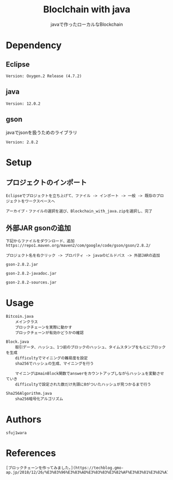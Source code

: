 <div style="text-align: center;">
<h1>Bloclchain with java</h1>
javaで作ったローカルなBlockchain
</div>

# Dependency

## Eclipse
    Version: Oxygen.2 Release (4.7.2)

## java 

    Version: 12.0.2

## gson

javaでjsonを扱うためのライブラリ

    Version: 2.8.2

# Setup

## プロジェクトのインポート

    Eclipseでプロジェクトを立ち上げて、ファイル -> インポート -> 一般 -> 既存のプロジェクトをワークスペースへ

    アーカイブ・ファイルの選択を選び、Blockchain_with_java.zipを選択し、完了

## 外部JAR gsonの追加

    下記からファイルをダウンロード、追加
    https://repo1.maven.org/maven2/com/google/code/gson/gson/2.8.2/

    プロジェクト名を右クリック -> プロパティ -> javaのビルドパス -> 外部JARの追加

    gson-2.8.2.jar

    gson-2.8.2-javadoc.jar

    gson-2.8.2-sources.jar

# Usage

    Bitcoin.java
        メインクラス
        ブロックチェーンを実際に動かす
        ブロックチェーンが有効かどうかの確認

    Block.java
        取引データ、ハッシュ、1つ前のブロックのハッシュ、タイムスタンプをもとにブロックを生成
        difficultyでマイニングの難易度を設定
        sha256でハッシュの生成、マイニングを行う

        マイニングはmainBlock関数でanswerをカウントアップしながらハッシュを変動させていき
        difficultyで設定された数だけ先頭に0がついたハッシュが見つかるまで行う

    Sha256Algorithm.java
        sha256暗号化アルゴリズム

# Authors
    sfuj1wara

# References
    [ブロックチェーンを作ってみました。](https://techblog.gmo-ap.jp/2018/12/26/%E3%83%96%E3%83%AD%E3%83%83%E3%82%AF%E3%83%81%E3%82%A7%E3%83%BC%E3%83%B3%E3%82%92%E4%BD%9C%E3%81%A3%E3%81%A6%E3%81%BF%E3%81%BE%E3%81%97%E3%81%9F%E3%80%82/)




